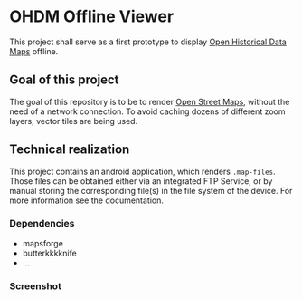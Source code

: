 # OHDM Offline Viewer
This project shall serve as a first prototype to display [Open Historical Data Maps](http://www.ohdm.net/) offline.

## Goal of this project
The goal of this repository is to be to render [Open Street Maps](https://www.openstreetmap.de/), without the need of a network connection.
To avoid caching dozens of different zoom layers, vector tiles are being used. 

## Technical realization
This project contains an android application, which renders ```.map-files```.
Those files can be obtained either via an integrated FTP Service, or by manual storing the corresponding file(s) in the file system of the device. 
For more information see the documentation.


### Dependencies
* mapsforge
* butterkkkknife 
* ... 

### Screenshot
 
 
